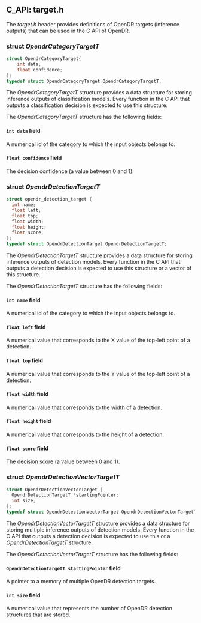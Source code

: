 ## C_API: target.h


The *target.h* header provides definitions of OpenDR targets (inference outputs) that can be used in the C API of OpenDR.

### struct *OpendrCategoryTargetT*
```C
struct OpendrCategoryTarget{
    int data;
    float confidence;
};
typedef struct OpendrCategoryTarget OpendrCategoryTargetT;
```


The *OpendrCategoryTargetT* structure provides a data structure for storing inference outputs of classification models.
Every function in the C API that outputs a classification decision is expected to use this structure.

The *OpendrCategoryTargetT* structure has the following fields:

#### `int data` field

A numerical id of the category to which the input objects belongs to.

#### `float confidence` field

The decision confidence (a value between 0 and 1).


### struct *OpendrDetectionTargetT*
```C
struct opendr_detection_target {
  int name;
  float left;
  float top;
  float width;
  float height;
  float score;
};
typedef struct OpendrDetectionTarget OpendrDetectionTargetT;
```


The *OpendrDetectionTargetT* structure provides a data structure for storing inference outputs of detection models.
Every function in the C API that outputs a detection decision is expected to use this structure or a vector of this structure.

The *OpendrDetectionTargetT* structure has the following fields:

#### `int name` field

A numerical id of the category to which the input objects belongs to.

#### `float left` field

A numerical value that corresponds to the X value of the top-left point of a detection.

#### `float top` field

A numerical value that corresponds to the Y value of the top-left point of a detection.

#### `float width` field

A numerical value that corresponds to the width of a detection.

#### `float height` field

A numerical value that corresponds to the height of a detection.

#### `float score` field

The decision score (a value between 0 and 1).


### struct *OpendrDetectionVectorTargetT*
```C
struct OpendrDetectionVectorTarget {
  OpendrDetectionTargetT *startingPointer;
  int size;
};
typedef struct OpendrDetectionVectorTarget OpendrDetectionVectorTargetT;
```


The *OpendrDetectionVectorTargetT* structure provides a data structure for storing multiple inference outputs of detection models.
Every function in the C API that outputs a detection decision is expected to use this or a *OpendrDetectionTargetT* structure.

The *OpendrDetectionVectorTargetT* structure has the following fields:

#### `OpendrDetectionTargetT startingPointer` field

A pointer to a memory of multiple OpenDR detection targets.

#### `int size` field

A numerical value that represents the number of OpenDR detection structures that are stored.
